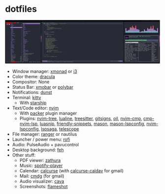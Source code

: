 # dotfiles
![dotfiles](./screenshot.png)
* Window manager: [xmonad](https://xmonad.org/) or [i3](https://i3wm.org/)
* Color theme: [dracula](https://draculatheme.com/)
* Compositor: None
* Status Bar: [xmobar](https://github.com/jaor/xmobar) or [polybar](https://github.com/polybar/polybar)
* Notifications: [dunst](https://github.com/dunst-project/dunst)
* Terminal: [kitty](https://sw.kovidgoyal.net/kitty/)
  * With [starship](https://starship.rs/)
* Text/Code editor: [nvim](https://neovim.io/)
  * With [packer](https://github.com/wbthomason/packer.nvim) plugin manager
  * Plugins: [nvim-tree](https://github.com/nvim-tree/nvim-tree.lua), [lualine](https://github.com/nvim-lualine/lualine.nvim), [treesitter](https://github.com/nvim-treesitter/nvim-treesitter), [gitsigns](https://github.com/lewis6991/gitsigns.nvim), [oil](https://github.com/stevearc/oil.nvim), [nvim-cmp](https://github.com/hrsh7th/nvim-cmp), [cmp-nvim-lsp](https://github.com/hrsh7th/cmp-nvim-lsp), [luasnip](https://github.com/L3MON4D3/LuaSnip), [friendly-snippets](https://github.com/rafamadriz/friendly-snippets), [mason](https://github.com/williamboman/mason.nvim), [mason-lspconfig](https://github.com/williamboman/mason-lspconfig.nvim), [nvim-lspconfig](https://github.com/neovim/nvim-lspconfig), [lspsaga](https://github.com/nvimdev/lspsaga.nvim), [telescope](https://github.com/nvim-telescope/telescope.nvim)
* File manager: [ranger](https://github.com/ranger/ranger) or nautilus
* Launcher / power menu: [rofi](https://github.com/davatorium/rofi)
* Audio: PulseAudio + pavucontrol
* Desktop background: [feh](https://feh.finalrewind.org/)
* Other stuff:
  * PDF viewer: [zathura](https://pwmt.org/projects/zathura/)
  * Music: [spotify-player](https://github.com/aome510/spotify-player)
  * Calendar: [calcurse](https://calcurse.org/) (with [calcurse-caldav](https://calcurse.org/files/calcurse-caldav.html) for gmail)
  * Mail: [cmdg](https://github.com/ThomasHabets/cmdg) (for gmail)
  * Audio visualizer: [cava](https://github.com/karlstav/cava)
  * Screenshots: [flameshot](https://flameshot.org/)
